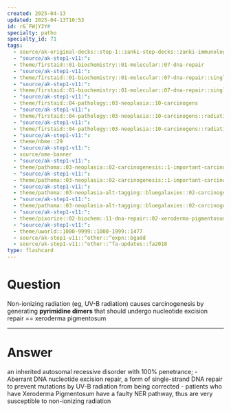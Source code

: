 ```yaml
---
created: 2025-04-13
updated: 2025-04-13T10:53
id: r&`FW|Y2Y#
specialty: patho
specialty_id: 71
tags:
  - source/ak-original-decks::step-1::zanki-step-decks::zanki-immunology-+-general-pathology::pathoma-chapter-3-(neoplasia)
  - "source/ak-step1-v11:": 
  - theme/firstaid::01-biochemistry::01-molecular::07-dna-repair
  - "source/ak-step1-v11:": 
  - theme/firstaid::01-biochemistry::01-molecular::07-dna-repair::single-strand::nucleotide-excision-repair
  - "source/ak-step1-v11:": 
  - theme/firstaid::01-biochemistry::01-molecular::07-dna-repair::single-strand::xeroderma-pigmentosum
  - "source/ak-step1-v11:": 
  - theme/firstaid::04-pathology::03-neoplasia::10-carcinogens
  - "source/ak-step1-v11:": 
  - theme/firstaid::04-pathology::03-neoplasia::10-carcinogens::radiation
  - "source/ak-step1-v11:": 
  - theme/firstaid::04-pathology::03-neoplasia::10-carcinogens::radiation::nonionizing
  - "source/ak-step1-v11:": 
  - theme/nbme::29
  - "source/ak-step1-v11:": 
  - source/ome-banner
  - "source/ak-step1-v11:": 
  - theme/pathoma::03-neoplasia::02-carcinogenesis::1-important-carcinogens
  - "source/ak-step1-v11:": 
  - theme/pathoma::03-neoplasia::02-carcinogenesis::1-important-carcinogens::table-3.2-important-carcinogens::radiation
  - "source/ak-step1-v11:": 
  - theme/pathoma::03-neoplasia-alt-tagging::bluegalaxies::02-carcinogenesis::1-important-carcinogens
  - "source/ak-step1-v11:": 
  - theme/pathoma::03-neoplasia-alt-tagging::bluegalaxies::02-carcinogenesis::1-important-carcinogens::radiation
  - "source/ak-step1-v11:": 
  - theme/pixorize::02-biochem::11-dna-repair::02-xeroderma-pigmentosum
  - "source/ak-step1-v11:": 
  - theme/uworld::1000-9999::1000-1999::1477
  - source/ak-step1-v11::^other::^expn::bgadd
  - source/ak-step1-v11::^other::^fa-updates::fa2018
type: flashcard
---
```


# Question
Non-ionizing radiation (eg, UV-B radiation) causes carcinogenesis by generating **pyrimidine dimers** that should undergo nucleotide excision repair == xeroderma pigmentosum

---

# Answer
an inherited autosomal recessive disorder with 100% penetrance;    - Aberrant DNA nucleotide excision repair, a form of single-strand DNA repair to prevent mutations by UV-B radiation from being corrected    - patients who have Xeroderma Pigmentosum have a faulty NER pathway, thus are very susceptible to non-ionizing radiation